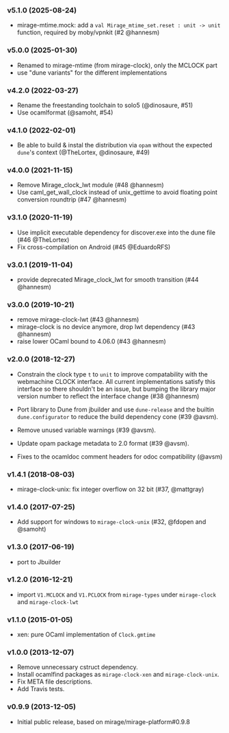 ### v5.1.0 (2025-08-24)

* mirage-mtime.mock: add a `val Mirage_mtime_set.reset : unit -> unit` function,
  required by moby/vpnkit (#2 @hannesm)

### v5.0.0 (2025-01-30)

* Renamed to mirage-mtime (from mirage-clock), only the MCLOCK part
* use "dune variants" for the different implementations

### v4.2.0 (2022-03-27)

* Rename the freestanding toolchain to solo5 (@dinosaure, #51)
* Use ocamlformat (@samoht, #54)

### v4.1.0 (2022-02-01)

* Be able to build & instal the distribution via `opam` without the expected `dune`'s context (@TheLortex, @dinosaure, #49)

### v4.0.0 (2021-11-15)

* Remove Mirage_clock_lwt module (#48 @hannesm)
* Use caml_get_wall_clock instead of unix_gettime to avoid floating point
  conversion roundtrip (#47 @hannesm)

### v3.1.0 (2020-11-19)

* Use implicit executable dependency for discover.exe
  into the dune file (#46 @TheLortex)
* Fix cross-compilation on Android (#45 @EduardoRFS)

### v3.0.1 (2019-11-04)

* provide deprecated Mirage_clock_lwt for smooth transition (#44 @hannesm)

### v3.0.0 (2019-10-21)

* remove mirage-clock-lwt (#43 @hannesm)
* mirage-clock is no device anymore, drop lwt dependency (#43 @hannesm)
* raise lower OCaml bound to 4.06.0 (#43 @hannesm)

### v2.0.0 (2018-12-27)

* Constrain the clock type `t` to `unit` to improve compatability with
  the webmachine CLOCK interface. All current implementations satisfy
  this interface so there shouldn't be an issue, but bumping the
  library major version number to reflect the interface change (#38 @hannesm)

* Port library to Dune from jbuilder and use `dune-release` and the builtin
  `dune.configurator` to reduce the build dependency cone (#39 @avsm).

* Remove unused variable warnings (#39 @avsm).

* Update opam package metadata to 2.0 format (#39 @avsm).

* Fixes to the ocamldoc comment headers for odoc compatibility (@avsm)

### v1.4.1 (2018-08-03)

* mirage-clock-unix: fix integer overflow on 32 bit (#37, @mattgray)

### v1.4.0 (2017-07-25)

* Add support for windows to `mirage-clock-unix` (#32, @fdopen and @samoht)

### v1.3.0 (2017-06-19)

* port to Jbuilder

### v1.2.0 (2016-12-21)

* import `V1.MCLOCK` and `V1.PCLOCK` from `mirage-types` under `mirage-clock`
  and `mirage-clock-lwt`

### v1.1.0 (2015-01-05)

* xen: pure OCaml implementation of `Clock.gmtime`

### v1.0.0 (2013-12-07)

* Remove unnecessary cstruct dependency.
* Install ocamlfind packages as `mirage-clock-xen` and `mirage-clock-unix`.
* Fix META file descriptions.
* Add Travis tests.

### v0.9.9 (2013-12-05)

* Initial public release, based on mirage/mirage-platform#0.9.8
